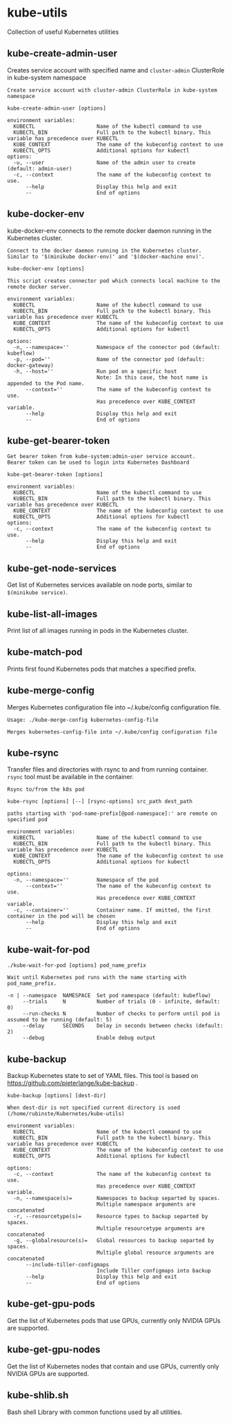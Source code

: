 # kube-utils
Collection of useful Kubernetes utilities

## kube-create-admin-user
Creates service account with specified name and `cluster-admin` ClusterRole in kube-system namespace
```
Create service account with cluster-admin ClusterRole in kube-system namespace

kube-create-admin-user [options]

environment variables:
  KUBECTL                    Name of the kubectl command to use
  KUBECTL_BIN                Full path to the kubectl binary. This variable has precedence over KUBECTL
  KUBE_CONTEXT               The name of the kubeconfig context to use
  KUBECTL_OPTS               Additional options for kubectl
options:
  -u, --user                 Name of the admin user to create (default: admin-user)
  -c, --context              The name of the kubeconfig context to use.
      --help                 Display this help and exit
      --                     End of options
```
## kube-docker-env

kube-docker-env connects to the remote docker daemon running in the Kubernetes cluster.

```
Connect to the docker daemon running in the Kubernetes cluster.
Similar to '$(minikube docker-env)' and '$(docker-machine env)'.

kube-docker-env [options]

This script creates connector pod which connects local machine to the remote docker server.

environment variables:
  KUBECTL                    Name of the kubectl command to use
  KUBECTL_BIN                Full path to the kubectl binary. This variable has precedence over KUBECTL
  KUBE_CONTEXT               The name of the kubeconfig context to use
  KUBECTL_OPTS               Additional options for kubectl

options:
  -n, --namespace=''         Namespace of the connector pod (default: kubeflow)
  -p, --pod=''               Name of the connector pod (default: docker-gateway)
  -h, --host=''              Run pod on a specific host
                             Note: In this case, the host name is appended to the Pod name.
      --context=''           The name of the kubeconfig context to use.
                             Has precedence over KUBE_CONTEXT variable.
      --help                 Display this help and exit
      --                     End of options
```
## kube-get-bearer-token

```
Get bearer token from kube-system:admin-user service account.
Bearer token can be used to login into Kubernetes Dashboard

kube-get-bearer-token [options]

environment variables:
  KUBECTL                    Name of the kubectl command to use
  KUBECTL_BIN                Full path to the kubectl binary. This variable has precedence over KUBECTL
  KUBE_CONTEXT               The name of the kubeconfig context to use
  KUBECTL_OPTS               Additional options for kubectl
options:
  -c, --context              The name of the kubeconfig context to use.
      --help                 Display this help and exit
      --                     End of options
```

## kube-get-node-services

Get list of Kubernetes services available on node ports,
similar to `$(minikube service)`.

## kube-list-all-images

Print list of all images running in pods in the Kubernetes cluster.

## kube-match-pod

Prints first found Kubernetes pods that matches a specified prefix.

## kube-merge-config

Merges Kubernetes configuration file into ~/.kube/config configuration file.

```
Usage: ./kube-merge-config kubernetes-config-file

Merges kubernetes-config-file into ~/.kube/config configuration file
```

## kube-rsync

Transfer files and directories with rsync to and from running container. 
`rsync` tool must be available in the container.

```
Rsync to/from the k8s pod

kube-rsync [options] [--] [rsync-options] src_path dest_path

paths starting with 'pod-name-prefix[@pod-namespace]:' are remote on specified pod

environment variables:
  KUBECTL                    Name of the kubectl command to use
  KUBECTL_BIN                Full path to the kubectl binary. This variable has precedence over KUBECTL
  KUBE_CONTEXT               The name of the kubeconfig context to use
  KUBECTL_OPTS               Additional options for kubectl

options:
  -n, --namespace=''         Namespace of the pod
      --context=''           The name of the kubeconfig context to use.
                             Has precedence over KUBE_CONTEXT variable.
  -c, --container=''         Container name. If omitted, the first container in the pod will be chosen
      --help                 Display this help and exit
      --                     End of options
```

## kube-wait-for-pod

```
./kube-wait-for-pod [options] pod_name_prefix

Wait until Kubernetes pod runs with the name starting with pod_name_prefix.

-n | --namespace  NAMESPACE  Set pod namespace (default: kubeflow)
     --trials     N          Number of trials (0 - infinite, default: 0)
     --run-checks N          Number of checks to perform until pod is assumed to be running (default: 5)
     --delay      SECONDS    Delay in seconds between checks (default: 2)
     --debug                 Enable debug output
```

## kube-backup
Backup Kubernetes state to set of YAML files. This tool is based on https://github.com/pieterlange/kube-backup .
```
kube-backup [options] [dest-dir]

When dest-dir is not specified current directory is used (/home/rubinste/Kubernetes/kube-utils)

environment variables:
  KUBECTL                    Name of the kubectl command to use
  KUBECTL_BIN                Full path to the kubectl binary. This variable has precedence over KUBECTL
  KUBE_CONTEXT               The name of the kubeconfig context to use
  KUBECTL_OPTS               Additional options for kubectl

options:
  -c, --context              The name of the kubeconfig context to use.
                             Has precedence over KUBE_CONTEXT variable.
  -n, --namespace(s)=        Namespaces to backup separted by spaces.
                             Multiple namespace arguments are concatenated
  -r, --resourcetype(s)=     Resource types to backup separted by spaces.
                             Multiple resourcetype arguments are concatenated
  -g, --globalresource(s)=   Global resources to backup separted by spaces.
                             Multiple global resource arguments are concatenated
      --include-tiller-configmaps
                             Include Tiller configmaps into backup
      --help                 Display this help and exit
      --                     End of options

```

## kube-get-gpu-pods

Get the list of Kubernetes pods that use GPUs, currently only NVIDIA GPUs are supported.

## kube-get-gpu-nodes

Get the list of Kubernetes nodes that contain and use GPUs, currently only NVIDIA GPUs are supported.

## kube-shlib.sh

Bash shell Library with common functions used by all utilities.
